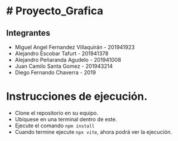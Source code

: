 # # Proyecto_Grafica
## Integrantes
- Miguel Angel Fernandez Villaquirán - 201941923
- Alejandro Escobar Tafurt - 201941378
- Alejandro Peñaranda Agudelo - 201941008
- Juan Camilo Santa Gomez - 201943214
- Diego Fernando Chaverra - 2019
# Instrucciones de ejecución.
- Clone el repositorio en su equipo.
- Ubíquese en una terminal dentro de este.
- Ejecute el comando `npm install`
- Cuando termine ejecute `npx vite`, ahora podrá ver la ejecución.
